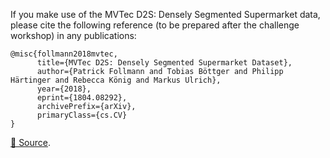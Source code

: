If you make use of the MVTec D2S: Densely Segmented Supermarket data, please cite the following reference (to be prepared after the challenge workshop) in any publications:

```
@misc{follmann2018mvtec,
      title={MVTec D2S: Densely Segmented Supermarket Dataset},
      author={Patrick Follmann and Tobias Böttger and Philipp Härtinger and Rebecca König and Markus Ulrich},
      year={2018},
      eprint={1804.08292},
      archivePrefix={arXiv},
      primaryClass={cs.CV}
}
```

[🔗 Source](https://arxiv.org/abs/1804.08292).
